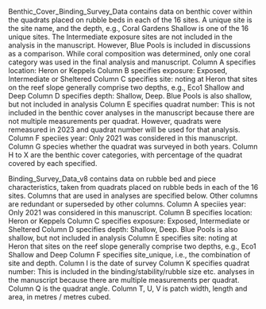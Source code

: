 Benthic_Cover_Binding_Survey_Data contains data on benthic cover within the quadrats placed on rubble beds in each of the 16 sites.
A unique site is the site name, and the depth, e.g., Coral Gardens Shallow is one of the 16 unique sites.
The Intermediate exposure sites are not included in the analysis in the manuscript. However, Blue Pools is included in discussions as a comparison.
While coral composition was determined, only one coral category was used in the final analysis and manuscript.
Column A specifies location: Heron or Keppels
Column B specifies exposure: Exposed, Intermediate or Sheltered
Column C specifies site: noting at Heron that sites on the reef slope generally comprise two depths, e.g., Eco1 Shallow and Deep
Column D specifies depth: Shallow, Deep. Blue Pools is also shallow, but not included in analysis
Column E specifies quadrat number: This is not included in the benthic cover analyses in the manuscript because there are not multiple measurements per quadrat. However, quadrats were remeasured in 2023 and quadrat number will be used for that analysis.
Column F speciies year: Only 2021 was considered in this manuscript.
Column G species whether the quadrat was surveyed in both years.
Column H to X are the benthic cover categories, with percentage of the quadrat covered by each specified.

Binding_Survey_Data_v8 contains data on rubble bed and piece characteristics, taken from quadrats placed on rubble beds in each of the 16 sites.
Columns that are used in analyses are specified below. Other columns are redundant or superseded by other columns.
Column A speciies year: Only 2021 was considered in this manuscript.
Column B specifies location: Heron or Keppels
Column C specifies exposure: Exposed, Intermediate or Sheltered
Column D specifies depth: Shallow, Deep. Blue Pools is also shallow, but not included in analysis
Column E specifies site: noting at Heron that sites on the reef slope generally comprise two depths, e.g., Eco1 Shallow and Deep
Column F specifies site_unique, i.e., the combination of site and depth.
Column I is the date of survey
Column K specifies quadrat number: This is included in the binding/stability/rubble size etc. analyses in the manuscript because there are multiple measurements per quadrat.
Column Q is the quadrat angle.
Column T, U, V is patch width, length and area, in metres / metres cubed.
